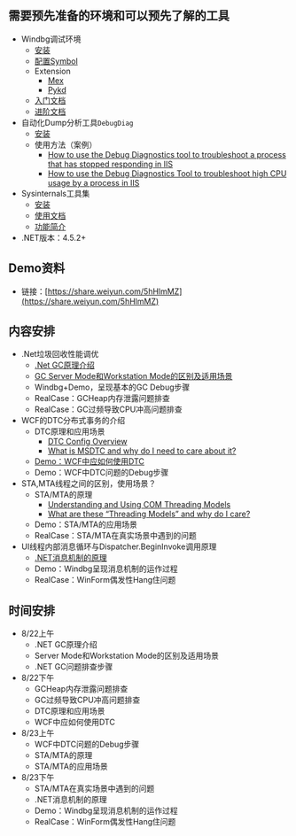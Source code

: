 ## 需要预先准备的环境和可以预先了解的工具
- Windbg调试环境
	- [安装](https://docs.microsoft.com/en-us/windows-hardware/drivers/debugger/debugger-download-tools)
	- [配置Symbol](https://docs.microsoft.com/en-us/windows-hardware/drivers/debugger/symbol-path)
	- Extension
		- [Mex](https://www.microsoft.com/en-us/download/details.aspx?id=53304)
		- [Pykd](https://github.com/wu-wenxiang/Tool-Windbg-Pykd-Scripts)
	- [入门文档](https://docs.microsoft.com/en-us/windows-hardware/drivers/debugger/getting-started-with-windbg)
	- [进阶文档](https://docs.microsoft.com/en-us/windows-hardware/drivers/debugger/debugging-using-windbg)
- 自动化Dump分析工具`DebugDiag`
	- [安装](https://www.microsoft.com/en-us/download/details.aspx?id=49924)
	- 使用方法（案例）
		- [How to use the Debug Diagnostics tool to troubleshoot a process that has stopped responding in IIS](https://support.microsoft.com/en-us/help/919792/how-to-use-the-debug-diagnostics-tool-to-troubleshoot-a-process-that-h)
		- [How to use the Debug Diagnostics Tool to troubleshoot high CPU usage by a process in IIS](https://support.microsoft.com/en-us/help/919791/how-to-use-the-debug-diagnostics-tool-to-troubleshoot-high-cpu-usage-b)
- Sysinternals工具集
	- [安装](https://docs.microsoft.com/en-us/sysinternals/downloads/sysinternals-suite)
	- [使用文档](https://docs.microsoft.com/en-us/sysinternals/learn/troubleshooting-book)
	- [功能简介](http://blog.wuwenxiang.net/Windows-Sysinternals)
- .NET版本：4.5.2+

## Demo资料
- 链接：[https://share.weiyun.com/5hHlmMZ](https://share.weiyun.com/5hHlmMZ)

## 内容安排
- .Net垃圾回收性能调优
	- [.Net GC原理介绍](https://docs.microsoft.com/en-us/dotnet/standard/garbage-collection/)
	- [GC Server Mode和Workstation Mode的区别及适用场景](https://blogs.msdn.microsoft.com/seteplia/2017/01/05/understanding-different-gc-modes-with-concurrency-visualizer/)
	- Windbg+Demo，呈现基本的GC Debug步骤
	- RealCase：GCHeap内存泄露问题排查
	- RealCase：GC过频导致CPU冲高问题排查
- WCF的DTC分布式事务的介绍
	- DTC原理和应用场景
		- [DTC Config Overview](https://docs.microsoft.com/en-us/previous-versions/windows/desktop/ms680182(v=vs.85))
		- [What is MSDTC and why do I need to care about it?](https://blogs.msdn.microsoft.com/florinlazar/2004/03/04/what-is-msdtc-and-why-do-i-need-to-care-about-it/)
	- [Demo：WCF中应如何使用DTC](https://docs.microsoft.com/en-us/dotnet/framework/wcf/samples/ws-transaction-flow)
	- Demo：WCF中DTC问题的Debug步骤
- STA,MTA线程之间的区别，使用场景？
	- STA/MTA的原理
		- [Understanding and Using COM Threading Models](https://msdn.microsoft.com/en-us/library/ms809971.aspx)
		- [What are these “Threading Models” and why do I care?](https://blogs.msdn.microsoft.com/larryosterman/2004/04/28/what-are-these-threading-models-and-why-do-i-care/)
	- Demo：STA/MTA的应用场景
	- RealCase：STA/MTA在真实场景中遇到的问题
- UI线程内部消息循环与Dispatcher.BeginInvoke调用原理
	- [.NET消息机制的原理](https://docs.microsoft.com/en-us/dotnet/framework/wpf/advanced/threading-model)
	- Demo：Windbg呈现消息机制的运作过程
	- RealCase：WinForm偶发性Hang住问题

## 时间安排
- 8/22上午
	- .NET GC原理介绍
	- Server Mode和Workstation Mode的区别及适用场景
	- .NET GC问题排查步骤
- 8/22下午
	- GCHeap内存泄露问题排查
	- GC过频导致CPU冲高问题排查
	- DTC原理和应用场景
	- WCF中应如何使用DTC
- 8/23上午
	- WCF中DTC问题的Debug步骤
	- STA/MTA的原理
	- STA/MTA的应用场景
- 8/23下午
	- STA/MTA在真实场景中遇到的问题
	- .NET消息机制的原理
	- Demo：Windbg呈现消息机制的运作过程
	- RealCase：WinForm偶发性Hang住问题
